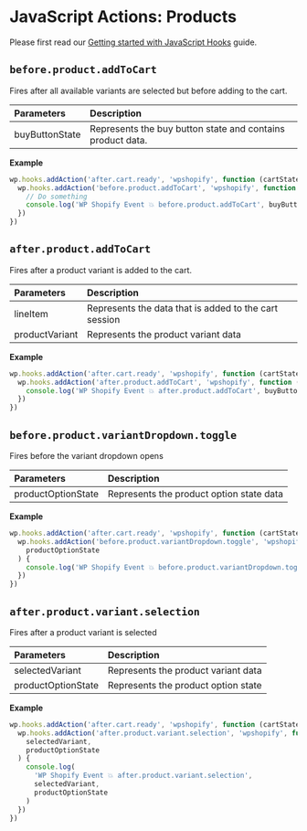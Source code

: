 # JavaScript Actions: Products

Please first read our [Getting started with JavaScript Hooks](guides/javascript-hooks.md) guide.

## `before.product.addToCart`

Fires after all available variants are selected but before adding to the cart.

| Parameters     | Description                                                |
| :------------- | :--------------------------------------------------------- |
| buyButtonState | Represents the buy button state and contains product data. |

**Example**

```js
wp.hooks.addAction('after.cart.ready', 'wpshopify', function (cartState) {
  wp.hooks.addAction('before.product.addToCart', 'wpshopify', function (buyButtonState) {
    // Do something
    console.log('WP Shopify Event 💥 before.product.addToCart', buyButtonState)
  })
})
```

## `after.product.addToCart`

Fires after a product variant is added to the cart.

| Parameters     | Description                                           |
| :------------- | :---------------------------------------------------- |
| lineItem       | Represents the data that is added to the cart session |
| productVariant | Represents the product variant data                   |

**Example**

```js
wp.hooks.addAction('after.cart.ready', 'wpshopify', function (cartState) {
  wp.hooks.addAction('after.product.addToCart', 'wpshopify', function (lineItems, variant) {
    console.log('WP Shopify Event 💥 after.product.addToCart', buyButtonState)
  })
})
```

## `before.product.variantDropdown.toggle`

Fires before the variant dropdown opens

| Parameters         | Description                              |
| :----------------- | :--------------------------------------- |
| productOptionState | Represents the product option state data |

**Example**

```js
wp.hooks.addAction('after.cart.ready', 'wpshopify', function (cartState) {
  wp.hooks.addAction('before.product.variantDropdown.toggle', 'wpshopify', function (
    productOptionState
  ) {
    console.log('WP Shopify Event 💥 before.product.variantDropdown.toggle', productOptionState)
  })
})
```

## `after.product.variant.selection`

Fires after a product variant is selected

| Parameters         | Description                         |
| :----------------- | :---------------------------------- |
| selectedVariant    | Represents the product variant data |
| productOptionState | Represents the product option state |

**Example**

```js
wp.hooks.addAction('after.cart.ready', 'wpshopify', function (cartState) {
  wp.hooks.addAction('after.product.variant.selection', 'wpshopify', function (
    selectedVariant,
    productOptionState
  ) {
    console.log(
      'WP Shopify Event 💥 after.product.variant.selection',
      selectedVariant,
      productOptionState
    )
  })
})
```
